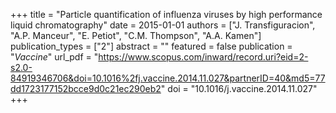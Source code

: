 +++
title = "Particle quantification of influenza viruses by high performance liquid chromatography"
date = 2015-01-01
authors = ["J. Transfiguracion", "A.P. Manceur", "E. Petiot", "C.M. Thompson", "A.A. Kamen"]
publication_types = ["2"]
abstract = ""
featured = false
publication = "*Vaccine*"
url_pdf = "https://www.scopus.com/inward/record.uri?eid=2-s2.0-84919346706&doi=10.1016%2fj.vaccine.2014.11.027&partnerID=40&md5=77dd1723177152bcce9d0c21ec290eb2"
doi = "10.1016/j.vaccine.2014.11.027"
+++

